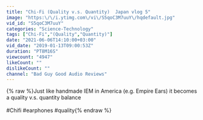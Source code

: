 ```yaml
---
title: "Chi-Fi (Quality v.s. Quantity)  Japan vlog 5"
image: "https:\/\/i.ytimg.com\/vi\/S5qoC3M7uuY\/hqdefault.jpg"
vid_id: "S5qoC3M7uuY"
categories: "Science-Technology"
tags: ["Chi-Fi","(Quality","Quantity)"]
date: "2021-06-06T14:10:00+03:00"
vid_date: "2019-01-13T09:00:53Z"
duration: "PT8M16S"
viewcount: "4947"
likeCount: ""
dislikeCount: ""
channel: "Bad Guy Good Audio Reviews"
---
```

{% raw %}Just like handmade IEM in America (e.g. Empire Ears) it becomes a quality v.s. quantity balance<br /><br />#Chifi #earphones #quality{% endraw %}
